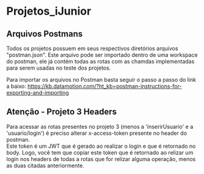 # Projetos_iJunior

## Arquivos Postmans

Todos os projetos possuem em seus respectivos diretórios arquivos "postman.json". Este arquivo pode ser importado dentro de uma workspace do postman, 
ele já contém todas as rotas com as chamdas implementadas para serem usadas no teste dos projetos.

Para importar os arquivos no Postman basta seguir o passo a passo do link a baixo:
https://kb.datamotion.com/?ht_kb=postman-instructions-for-exporting-and-importing

## Atenção - Projeto 3 Headers

Para acessar as rotas presentes no projeto 3 (menos a 'inserirUsuario' e a 'usuario/login') é preciso alterar x-access-token presente no header do postman.  
Este token é um JWT que é gerado ao realizar o login e que é retornado no body. Logo, você tem que copiar este token que é retornado ao 
relizar um login nos headers de todas a rotas que for relizar alguma operação, menos as duas citadas anteriormente.
